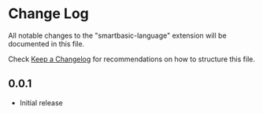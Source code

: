 # Change Log
All notable changes to the "smartbasic-language" extension will be documented in this file.

Check [Keep a Changelog](http://keepachangelog.com/) for recommendations on how to structure this file.

## 0.0.1
- Initial release
